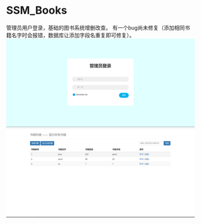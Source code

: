 # SSM_Books
管理员用户登录，基础的图书系统增删改查。
有一个bug尚未修复（添加相同书籍名字时会报错，数据库让添加字段名重复即可修复）。
![Image text](https://raw.githubusercontent.com/LanmeiSan/SSM_Books/master/image/Admin_Login.png)
![Image text](https://raw.githubusercontent.com/LanmeiSan/SSM_Books/master/image/All_Books.png)
